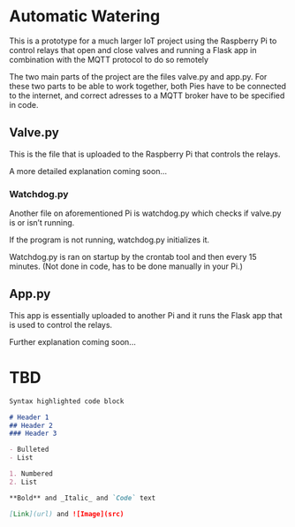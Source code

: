 # Automatic Watering

This is a prototype for a much larger IoT project using the Raspberry Pi to control relays that open and close valves and running a Flask app in combination with the MQTT protocol to do so remotely

The two main parts of the project are the files valve.py and app.py.
For these two parts to be able to work together, both Pies have to be connected to the internet, and correct adresses to a MQTT broker have to be specified in code. 

## Valve.py

This is the file that is uploaded to the Raspberry Pi that controls the relays.

A more detailed explanation coming soon...

### Watchdog.py

Another file on aforementioned Pi is watchdog.py which checks if valve.py is or isn’t running.

If the program is not running, watchdog.py initializes it. 

Watchdog.py is ran on startup by the crontab tool and then every 15 minutes. (Not done in code, has to be done manually in your Pi.)

## App.py

This app is essentially uploaded to another Pi and it runs the Flask app that is used to control the relays.

Further explanation coming soon...








# TBD

```markdown
Syntax highlighted code block

# Header 1
## Header 2
### Header 3

- Bulleted
- List

1. Numbered
2. List

**Bold** and _Italic_ and `Code` text

[Link](url) and ![Image](src)
```
